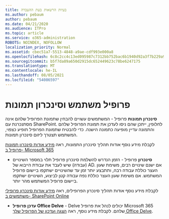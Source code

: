 ```yaml
---
title: בעיות הרשאות בעת ההעברה
ms.author: pebaum
author: pebaum
ms.date: 04/21/2020
ms.audience: ITPro
ms.topic: article
ms.service: o365-administration
ROBOTS: NOINDEX, NOFOLLOW
localization_priority: Normal
ms.assetid: cbec51a7-5513-4848-a9ae-cdf993e000a8
ms.openlocfilehash: 6c8c2cc4c13ed095987c7312bb752bac6b1940d92a3f7b229a99787273cb4883
ms.sourcegitcommit: b5f7da89a650d2915dc652449623c78be6247175
ms.translationtype: MT
ms.contentlocale: he-IL
ms.lasthandoff: 08/05/2021
ms.locfileid: "54086597"
---
```

# <a name="user-profile-and-photo-synchronization"></a>פרופיל משתמש וסינכרון תמונות

 **סינכרון תמונות** פרופיל - המשתמשים עשויים להבחין שתמונת הפרופיל שלהם אינה מסתנכרנת עם SharePoint. לחלופין, ייתכן שהם ניסו לעדכן את תמונת הפרופיל שלהם והתמונה עדיין מופיעה כתמונה הישנה. כדי להבטיח שתמונת הפרופיל תופיע כצפוי, המשתמש תצטרך ליזום סינכרון תמונות. 
  
לקבלת מידע נוסף אודות תהליך סינכרון התמונות, ראה [מידע אודות סינכרון תמונות פרופיל ב- Microsoft 365](https://go.microsoft.com/fwlink/?linkid=2022634)
  
- **סינכרון** פרופיל - הזמן הנדרש להשלמת סינכרון פרופיל תלוי במספר השינויים (עבודה) שיש לעבד את עבודת הייבוא של AD. אם ישנם שינויים רבים, משימת שעון העצר כוללת עבודה רבה, ותתבצע יותר זמן עד שהשינויים ישתקפו ביישום פרופיל המשתמש. אם משימת שעון העצר כוללת נפח עבודה קטן לביצוע, השינויים ישתקפו ביישום פרופיל המשתמש מהר יותר. 
  
לקבלת מידע נוסף אודות תהליך סינכרון הפרופילים, ראה [מידע אודות סינכרון פרופילי משתמשים ב- SharePoint Online](https://go.microsoft.com/fwlink/?linkid=2022639)
    
- **עדכן פרופיל Office Delve** - Delve יכולים לנהל את פרופיל Microsoft 365 שלהם. לקבלת מידע נוסף, ראה [הצגה ועדכון של הפרופיל שלך Office Delve](https://support.office.com/article/View-and-update-your-profile-in-Office-Delve-4e84343b-eedf-45a1-aeb9-8627ccca14ba).
    

